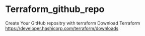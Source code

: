 # Terraform_github_repo
Create Your GitHub repositry with terraform
Download Terraform https://developer.hashicorp.com/terraform/downloads
